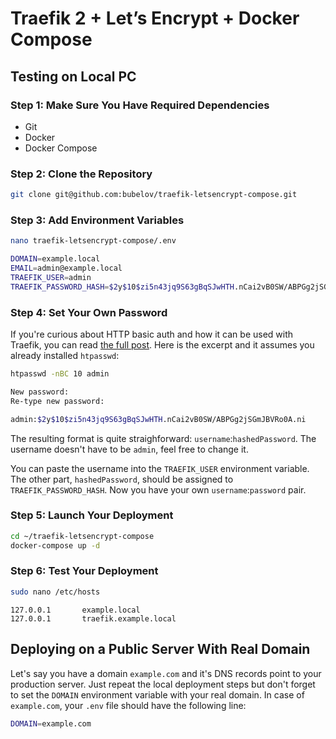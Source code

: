 # Traefik 2 + Let’s Encrypt + Docker Compose 

## Testing on Local PC

### Step 1: Make Sure You Have Required Dependencies

- Git
- Docker
- Docker Compose


### Step 2: Clone the Repository

```bash
git clone git@github.com:bubelov/traefik-letsencrypt-compose.git
```

### Step 3: Add Environment Variables

```bash
nano traefik-letsencrypt-compose/.env
```

```bash
DOMAIN=example.local
EMAIL=admin@example.local
TRAEFIK_USER=admin
TRAEFIK_PASSWORD_HASH=$2y$10$zi5n43jq9S63gBqSJwHTH.nCai2vB0SW/ABPGg2jSGmJBVRo0A.ni # admin
```

### Step 4: Set Your Own Password

If you're curious about HTTP basic auth and how it can be used with Traefik, you can read [the full post](https://bubelov.com/blog/basic-auth-reverse-proxy/). Here is the excerpt and it assumes you already installed `htpasswd`:

```bash
htpasswd -nBC 10 admin

New password:
Re-type new password:

admin:$2y$10$zi5n43jq9S63gBqSJwHTH.nCai2vB0SW/ABPGg2jSGmJBVRo0A.ni
```

The resulting format is quite straighforward: `username`:`hashedPassword`. The username doesn't have to be `admin`, feel free to change it.

You can paste the username into the `TRAEFIK_USER` environment variable. The other part, `hashedPassword`, should be assigned to `TRAEFIK_PASSWORD_HASH`. Now you have your own `username`:`password` pair.

### Step 5: Launch Your Deployment

```bash
cd ~/traefik-letsencrypt-compose
docker-compose up -d
```

### Step 6: Test Your Deployment

```bash
sudo nano /etc/hosts
```

```
127.0.0.1       example.local
127.0.0.1       traefik.example.local
```

## Deploying on a Public Server With Real Domain

Let's say you have a domain `example.com` and it's DNS records point to your production server. Just repeat the local deployment steps but don't forget to set the `DOMAIN` environment variable with your real domain. In case of `example.com`, your `.env` file should have the following line:

```bash
DOMAIN=example.com
```
